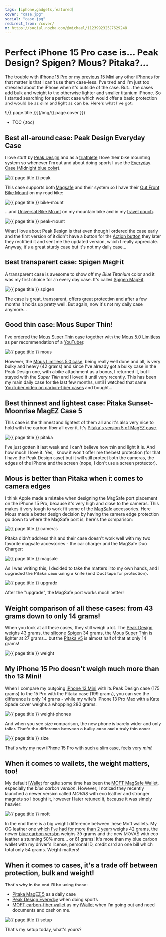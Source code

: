 ```yaml
---
tags: [iphone,gadgets,featured]
cover: "case.jpg"
social: "case.jpg"
redirect_from: /cover/
m: https://social.nozbe.com/@michael/112399232597629248
---
```


# Perfect iPhone 15 Pro case is… Peak Design? Spigen? Mous? Pitaka?…

The trouble with [iPhone 15 Pro](/iphone15) or [my previous 15 Mini](/mini13) any other [iPhones](/iphone) for that matter is that I can't use them case-less. I've tried and I'm just too stressed about the iPhone when it's outside of the case. But… the cases add bulk and weight to the otherwise lighter and smaller titanium iPhone. So I started searching for a perfect case which would offer a basic protection and would be as slim and light as can be. Here's what I've got:

<!--More-->

![{{ page.title }}](/img/{{ page.cover }})

* TOC
{:toc}

## Best all-around case: Peak Design Everyday Case

I love stuff by [Peak Design](https://www.peakdesign.com) and as a [triathlete](/sports) I love their bike mounting system so whenever I'm out and about doing sports I use the [Everyday Case (Midnight blue color)][p].

![{{ page.title }} peak](/img/case-peak.jpg)

This case supports both [Magsafe](/magsafe) and their system so I have their [Out Front Bike Mount][p1] on my road bike:

![{{ page.title }} bike-mount](/img/case-bike-mount.jpg)

…and [Universal Bike Mount][p2] on my mountain bike and in my [travel pouch](/pouch).

![{{ page.title }} peak-mount](/img/case-peak-mount.jpg)

What I love about Peak Design is that even though I ordered the case early and the first version of it didn't have a button for the [Action button](/action) they later they rectified it and sent me the updated version, which I really appreciate. Anyway, it's a great sturdy case but it's not my daily case…

## Best transparent case: Spigen MagFit

A transparent case is awesome to show off my *Blue Titanium* color and it was my first choice for an every day case. It's called [Spigen MagFit][sp].

![{{ page.title }} spigen](/img/case-spigen.jpg)

The case is great, transparent, offers great protection and after a few months it holds up pretty well. But again, now it's not my daily case anymore…

## Good thin case: Mous Super Thin!

I've ordered the [Mous Super Thin][ms] case together with the [Mous 5.0 Limitless][ml] as per recommendation of a [YouTuber][y].

![{{ page.title }} mous](/img/case-mous.jpg)

However, the [Mous Limitless 5.0 case][ml], being really well done and all, is very bulky and heavy (42 grams) and since I've already got a bulky case in the Peak Design one, with a bike attachment as a bonus, I returned it, but I stayed with the *Super Thin* and I loved it until very recently. This has been my main daily case for the last few months, until I watched that same [YouTuber video on carbon-fiber cases][yc] and bought…

## Best thinnest and lightest case: Pitaka Sunset-Moonrise MagEZ Case 5

This case is the thinnest and lightest of them all and it's also very nice to hold with the carbon fiber all over it. It's [Pitaka's version 5 of MagEZ case][pi].

![{{ page.title }} pitaka](/img/case-pitaka.jpg)

I've just gotten it last week and I can't believe how thin and light it is. And how much I love it. Yes, I know it won't offer me the best protection (for that I have the Peak Design case) but it will still protect both the cameras, the edges of the iPhone and the screen (nope, I don't use a screen protector).

## Mous is better than Pitaka when it comes to camera edges

I think Apple made a mistake when designing the MagSafe port placement on the iPhone 15 Pro, because it's very high and close to the cameras. This makes it very tough to work fit some of the [MagSafe](/magsafe) accessories. Here Mous made a better design decision by having the camera edge protection go down to where the MagSafe port is, here's the comparison:

![{{ page.title }} cameras](/img/case-cameras.jpg)

Pitaka didn't address this and their case doesn't work well with my two favorite magsafe accessories - the car charger and the MagSafe Duo Charger:

![{{ page.title }} magsafe](/img/case-magsafe.jpg)

As I was writing this, I decided to take the matters into my own hands, and I upgraded the Pitaka case using a knife (and Duct tape for protection):

![{{ page.title }} upgrade](/img/case-upgrade.jpg)

After the "upgrade", the MagSafe port works much better!

## Weight comparison of all these cases: from 43 grams down to only 14 grams!

When you look at all these cases, they still weigh a lot. The [Peak Design][p] weighs 43 grams, the [silicone Spigen][sp] 34 grams, the [Mous Super Thin][ms] is lighter at 27 grams… but the [Pitaka v5][pi] is almost half of that at only 14 grams!

![{{ page.title }} weight](/img/case-weight.jpg)

## My iPhone 15 Pro doesn't weigh much more than the 13 Mini!

When I compare my outgoing [iPhone 13 Mini](/mini13) with its Peak Design case (175 grams) to the 15 Pro with the Pitaka case (199 grams), you can see the difference is only 14 grams - while my wife's iPhone 13 Pro Max with a Kate Spade cover weighs a whopping 280 grams:

![{{ page.title }} weight-phones](/img/case-weight-phones.jpg)

And when you see size comparison, the new phone is barely wider and only taller. That's the difference between a bulky case and a truly thin case:

![{{ page.title }} size](/img/case-size.jpg)

That's why my new iPhone 15 Pro with such a slim case, feels very *mini*!

## When it comes to wallets, the weight matters, too!

My default [iWallet](/iwallet) for quite some time has been the [MOFT MagSafe Wallet][m], especially the *blue carbon version*. However, I noticed they recently launched a newer version called *MOVAS* with eco leather and stronger magnets so I bought it, however I later retuned it, because it was simply heavier:

![{{ page.title }} moft](/img/case-moft.jpg)

In the end there is a big weight difference between these Moft wallets. My OG leather one [which I've had for more than 2 years](/iwallet) weighs 42 grams, the newer [blue carbon version][m] weighs 39 grams and the new MOVAS with eco leather a stunning 50% more… or 61 grams! It's more than my blue carbon wallet with my driver's license, personal ID, credit card an one bill which total only 54 grams. Weight matters!

## When it comes to cases, it's a trade off between protection, bulk and weight!

That's why in the end I'll be using these:

- [Pitaka MagEZ 5][pi] as a daily case
- [Peak Design Everyday][p] when doing sports
- [MOFT carbon-fiber wallet][m] as my [iWallet](/iwallet) when I'm going out and need documents and cash on me.

![{{ page.title }} setup](/img/case-setup.jpg)

That's my setup today, what's yours?

[ml]: https://www.amazon.com/dp/B0CFR3K4XT/?tag=sliwinski-20
[m]: https://www.amazon.com/dp/B0933PKQGM/?tag=sliwinski-20
[mo]: https://www.amazon.com/dp/B0D2KSXGCM/?tag=sliwinski-20
[pi]: https://www.amazon.com/dp/B0CPLMW21F/?tag=sliwinski-20
[y]: https://m.youtube.com/watch?v=A-PLD-bCyC4
[yc]: https://m.youtube.com/watch?v=RgirKLm6Qso
[p]: https://www.amazon.com/dp/B0CSDB2M9J/?tag=sliwinski-20
[p1]: https://www.amazon.com/dp/B09FSFG4ZT?tag=sliwinski-20
[p2]: https://www.amazon.com/dp/B09FS816LN?tag=sliwinski-20
[sp]: https://www.amazon.com/dp/B0C5S8LX7X/?tag=sliwinski-20
[ms]: https://www.amazon.com/dp/B0CV7YHC62/?tag=sliwinski-20
[ml]: https://www.amazon.com/dp/B0CFR3K4XT/?tag=sliwinski-20

[n]: https://michael.gratis/nozbe
[np]: https://michael.gratis/nozbepersonal